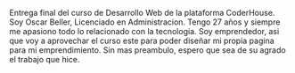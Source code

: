 Entrega final del curso de Desarrollo Web de la plataforma CoderHouse.
Soy Oscar Beller, Licenciado en Administracion. Tengo 27 años y siempre me apasiono todo lo relacionado con la tecnologia. 
Soy emprendedor, asi que voy a aprovechar el curso este para poder diseñar mi propia pagina para mi emprendimiento.
Sin mas preambulo, espero que sea de su agrado el trabajo que hice.



